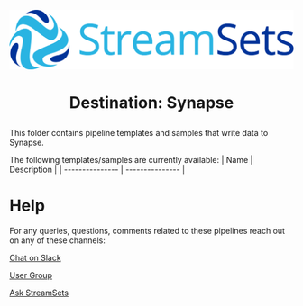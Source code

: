 ![StreamSets Logo](images/Full%20Color%20Transparent.png)

<h1><p align="center">Destination: Synapse</p></h1>

This folder contains pipeline templates and samples that write data to Synapse.

The following templates/samples are currently available:
| Name            | Description     |
| --------------- | --------------- |

# Help

For any queries, questions, comments related to these pipelines reach out on any of these channels:

[Chat on Slack](https://streamsetters-slack.herokuapp.com/)

[User Group](https://groups.google.com/a/streamsets.com/d/forum/sdc-user)

[Ask StreamSets](https://ask.streamsets.com/questions/)
